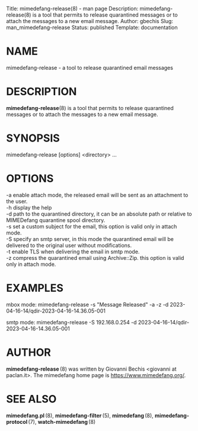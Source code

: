 Title: mimedefang-release(8) - man page
Description: mimedefang-release(8) is a tool that permits to release quarantined messages or to attach the messages to a new email message.
Author: gbechis
Slug: man_mimedefang-release
Status: published
Template: documentation


# NAME

mimedefang-release - a tool to release quarantined email messages

# DESCRIPTION

**mimedefang-release**(8) is a tool that permits to release quarantined
messages or to attach the messages to a new email message.

# SYNOPSIS

mimedefang-release [options] <directory\> ...  

# OPTIONS

-a enable attach mode, the released email will be sent as an attachment to the
user.  
-h display the help  
-d path to the quarantined directory, it can
be an absolute path or relative to MIMEDefang quarantine spool
directory.  
-s set a custom subject for the email, this option is valid
only in attach mode.  
-S specify an smtp server, in this mode the
quarantined email will be delivered to the original user without
modifications.  
-t enable TLS when delivering the email in smtp mode.  
-z compress the quarantined email using Archive::Zip. this option is valid
only in attach mode.

# EXAMPLES

mbox mode: mimedefang-release -s "Message Released" -a -z -d
2023-04-16-14/qdir-2023-04-16-14.36.05-001

smtp mode: mimedefang-release -S 192.168.0.254 -d
2023-04-16-14/qdir-2023-04-16-14.36.05-001

# AUTHOR

**mimedefang-release** (8) was written by Giovanni Bechis
<giovanni at paclan.it\>. The mimedefang home page is
<https://www.mimedefang.org/>.

# SEE ALSO

**mimedefang.pl** (8), **mimedefang-filter** (5), **mimedefang** (8),
**mimedefang-protocol** (7), **watch-mimedefang** (8)
